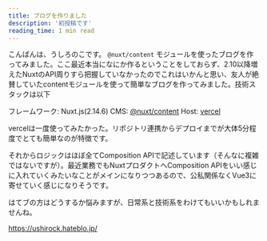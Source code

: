 ```yaml
---
title: ブログを作りました
description: '初投稿です'
reading_time: 1 min read
---
```


こんばんは、うしろのこです。
`@nuxt/content` モジュールを使ったブログを作ってみました。ここ最近本当になにか作るということをしておらず、2.10以降増えたNuxtのAPI周りすら把握していなかったのでこれはいかんと思い、友人が絶賛していたcontentモジュールを使って簡単なブログを作ってみました。技術スタックは以下

フレームワーク: Nuxt.js(2.14.6)
CMS: [@nuxt/content](https://content.nuxtjs.org/)
Host: [vercel](https://vercel.com/)

vercelは一度使ってみたかった。リポジトリ連携からデプロイまでが大体5分程度でとても簡単なのが特徴です。

それからロジックはほぼ全てComposition APIで記述しています（そんなに複雑ではないですが）。最近業務でもNuxtプロダクトへComposition APIをいい感じに入れていくみたいなことがメインになりつつあるので、公私関係なくVue3に寄せていく感じになりそうです。

はてブの方はどうするか悩みますが、日常系と技術系をわけてもいいかもしれませんね。

https://ushirock.hateblo.jp/

